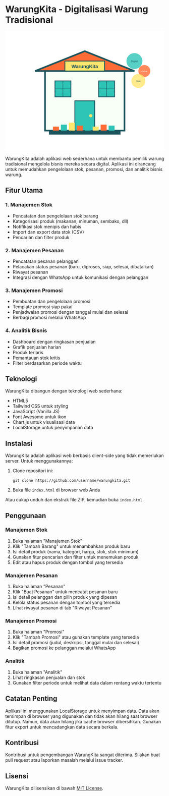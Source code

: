 # WarungKita - Digitalisasi Warung Tradisional

![WarungKita](assets/images/warung-hero.svg)

WarungKita adalah aplikasi web sederhana untuk membantu pemilik warung tradisional mengelola bisnis mereka secara digital. Aplikasi ini dirancang untuk memudahkan pengelolaan stok, pesanan, promosi, dan analitik bisnis warung.

## Fitur Utama

### 1. Manajemen Stok
- Pencatatan dan pengelolaan stok barang
- Kategorisasi produk (makanan, minuman, sembako, dll)
- Notifikasi stok menipis dan habis
- Import dan export data stok (CSV)
- Pencarian dan filter produk

### 2. Manajemen Pesanan
- Pencatatan pesanan pelanggan
- Pelacakan status pesanan (baru, diproses, siap, selesai, dibatalkan)
- Riwayat pesanan
- Integrasi dengan WhatsApp untuk komunikasi dengan pelanggan

### 3. Manajemen Promosi
- Pembuatan dan pengelolaan promosi
- Template promosi siap pakai
- Penjadwalan promosi dengan tanggal mulai dan selesai
- Berbagi promosi melalui WhatsApp

### 4. Analitik Bisnis
- Dashboard dengan ringkasan penjualan
- Grafik penjualan harian
- Produk terlaris
- Pemantauan stok kritis
- Filter berdasarkan periode waktu

## Teknologi

WarungKita dibangun dengan teknologi web sederhana:
- HTML5
- Tailwind CSS untuk styling
- JavaScript (Vanilla JS)
- Font Awesome untuk ikon
- Chart.js untuk visualisasi data
- LocalStorage untuk penyimpanan data

## Instalasi

WarungKita adalah aplikasi web berbasis client-side yang tidak memerlukan server. Untuk menggunakannya:

1. Clone repositori ini:
   ```
   git clone https://github.com/username/warungkita.git
   ```

2. Buka file `index.html` di browser web Anda

Atau cukup unduh dan ekstrak file ZIP, kemudian buka `index.html`.

## Penggunaan

### Manajemen Stok
1. Buka halaman "Manajemen Stok"
2. Klik "Tambah Barang" untuk menambahkan produk baru
3. Isi detail produk (nama, kategori, harga, stok, stok minimum)
4. Gunakan fitur pencarian dan filter untuk menemukan produk
5. Edit atau hapus produk dengan tombol yang tersedia

### Manajemen Pesanan
1. Buka halaman "Pesanan"
2. Klik "Buat Pesanan" untuk mencatat pesanan baru
3. Isi detail pelanggan dan pilih produk yang dipesan
4. Kelola status pesanan dengan tombol yang tersedia
5. Lihat riwayat pesanan di tab "Riwayat Pesanan"

### Manajemen Promosi
1. Buka halaman "Promosi"
2. Klik "Tambah Promosi" atau gunakan template yang tersedia
3. Isi detail promosi (judul, deskripsi, tanggal mulai dan selesai)
4. Bagikan promosi ke pelanggan melalui WhatsApp

### Analitik
1. Buka halaman "Analitik"
2. Lihat ringkasan penjualan dan stok
3. Gunakan filter periode untuk melihat data dalam rentang waktu tertentu

## Catatan Penting

Aplikasi ini menggunakan LocalStorage untuk menyimpan data. Data akan tersimpan di browser yang digunakan dan tidak akan hilang saat browser ditutup. Namun, data akan hilang jika cache browser dibersihkan. Gunakan fitur export untuk mencadangkan data secara berkala.

## Kontribusi

Kontribusi untuk pengembangan WarungKita sangat diterima. Silakan buat pull request atau laporkan masalah melalui issue tracker.

## Lisensi

WarungKita dilisensikan di bawah [MIT License](LICENSE).
